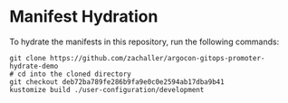 # Manifest Hydration

To hydrate the manifests in this repository, run the following commands:

```shell
git clone https://github.com/zachaller/argocon-gitops-promoter-hydrate-demo
# cd into the cloned directory
git checkout deb72ba789fe286b9fa9e0c0e2594ab17dba9b41
kustomize build ./user-configuration/development
```
